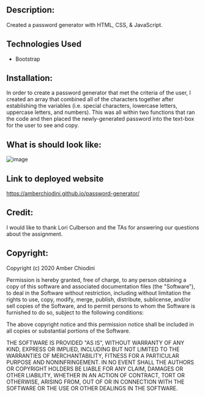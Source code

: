 ## Description: 
Created a password generator with HTML, CSS, & JavaScript.

## Technologies Used 
* Bootstrap 

## Installation:
In order to create a password generator that met the criteria of the user, I created an array that combined all of the characters together after establishing the variables (i.e. special characters, lowercase letters, uppercase letters, and numbers). This was all within two functions that ran the code and then placed the newly-generated password into the text-box for the user to see and copy. 

## What is should look like:
![image](https://user-images.githubusercontent.com/69092983/96351944-eba33000-1084-11eb-9243-aa711692ee71.png)

## Link to deployed website 
https://amberchiodini.github.io/password-generator/

## Credit: 
I would like to thank Lori Culberson and the TAs for answering our questions about the assignment.

## Copyright:
Copyright (c) 2020 Amber Chiodini

Permission is hereby granted, free of charge, to any person obtaining a copy of this software and associated documentation files (the "Software"), to deal in the Software without restriction, including without limitation the rights to use, copy, modify, merge, publish, distribute, sublicense, and/or sell copies of the Software, and to permit persons to whom the Software is furnished to do so, subject to the following conditions:

The above copyright notice and this permission notice shall be included in all copies or substantial portions of the Software.

THE SOFTWARE IS PROVIDED "AS IS", WITHOUT WARRANTY OF ANY KIND, EXPRESS OR IMPLIED, INCLUDING BUT NOT LIMITED TO THE WARRANTIES OF MERCHANTABILITY, FITNESS FOR A PARTICULAR PURPOSE AND NONINFRINGEMENT. IN NO EVENT SHALL THE AUTHORS OR COPYRIGHT HOLDERS BE LIABLE FOR ANY CLAIM, DAMAGES OR OTHER LIABILITY, WHETHER IN AN ACTION OF CONTRACT, TORT OR OTHERWISE, ARISING FROM, OUT OF OR IN CONNECTION WITH THE SOFTWARE OR THE USE OR OTHER DEALINGS IN THE SOFTWARE.
